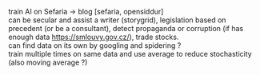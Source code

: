 train AI on Sefaria -> blog [sefaria, opensiddur]<br/>
can be secular and assist a writer (storygrid), legislation based on precedent (or be a consultant), detect propaganda or corruption (if has enough data https://smlouvy.gov.cz/), trade stocks.<br/>
can find data on its own by googling and spidering ?<br/>
train multiple times on same data and use average to reduce stochasticity (also moving average ?)
